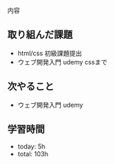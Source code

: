 内容
## 取り組んだ課題
- html/css 初級課題提出
- ウェブ開発入門 udemy cssまで

## 次やること
- ウェブ開発入門 udemy

## 学習時間    
- today: 5h
- total: 103h
